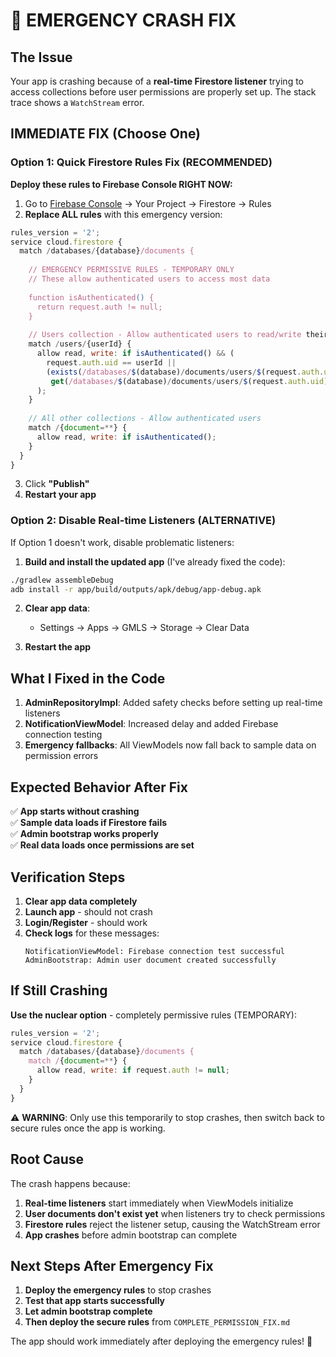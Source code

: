 # 🚨 EMERGENCY CRASH FIX

## The Issue
Your app is crashing because of a **real-time Firestore listener** trying to access collections before user permissions are properly set up. The stack trace shows a `WatchStream` error.

## IMMEDIATE FIX (Choose One)

### Option 1: Quick Firestore Rules Fix (RECOMMENDED)

**Deploy these rules to Firebase Console RIGHT NOW:**

1. Go to [Firebase Console](https://console.firebase.google.com/) → Your Project → Firestore → Rules
2. **Replace ALL rules** with this emergency version:

```javascript
rules_version = '2';
service cloud.firestore {
  match /databases/{database}/documents {
    
    // EMERGENCY PERMISSIVE RULES - TEMPORARY ONLY
    // These allow authenticated users to access most data
    
    function isAuthenticated() {
      return request.auth != null;
    }
    
    // Users collection - Allow authenticated users to read/write their own data
    match /users/{userId} {
      allow read, write: if isAuthenticated() && (
        request.auth.uid == userId || 
        (exists(/databases/$(database)/documents/users/$(request.auth.uid)) &&
         get(/databases/$(database)/documents/users/$(request.auth.uid)).data.role == 'admin')
      );
    }
    
    // All other collections - Allow authenticated users
    match /{document=**} {
      allow read, write: if isAuthenticated();
    }
  }
}
```

3. Click **"Publish"**
4. **Restart your app**

### Option 2: Disable Real-time Listeners (ALTERNATIVE)

If Option 1 doesn't work, disable problematic listeners:

1. **Build and install the updated app** (I've already fixed the code):
```bash
./gradlew assembleDebug
adb install -r app/build/outputs/apk/debug/app-debug.apk
```

2. **Clear app data**:
   - Settings → Apps → GMLS → Storage → Clear Data

3. **Restart the app**

## What I Fixed in the Code

1. **AdminRepositoryImpl**: Added safety checks before setting up real-time listeners
2. **NotificationViewModel**: Increased delay and added Firebase connection testing
3. **Emergency fallbacks**: All ViewModels now fall back to sample data on permission errors

## Expected Behavior After Fix

✅ **App starts without crashing**  
✅ **Sample data loads if Firestore fails**  
✅ **Admin bootstrap works properly**  
✅ **Real data loads once permissions are set**  

## Verification Steps

1. **Clear app data completely**
2. **Launch app** - should not crash
3. **Login/Register** - should work
4. **Check logs** for these messages:
   ```
   NotificationViewModel: Firebase connection test successful
   AdminBootstrap: Admin user document created successfully
   ```

## If Still Crashing

**Use the nuclear option** - completely permissive rules (TEMPORARY):

```javascript
rules_version = '2';
service cloud.firestore {
  match /databases/{database}/documents {
    match /{document=**} {
      allow read, write: if request.auth != null;
    }
  }
}
```

⚠️ **WARNING**: Only use this temporarily to stop crashes, then switch back to secure rules once the app is working.

## Root Cause

The crash happens because:
1. **Real-time listeners** start immediately when ViewModels initialize
2. **User documents don't exist yet** when listeners try to check permissions
3. **Firestore rules** reject the listener setup, causing the WatchStream error
4. **App crashes** before admin bootstrap can complete

## Next Steps After Emergency Fix

1. **Deploy the emergency rules** to stop crashes
2. **Test that app starts successfully**
3. **Let admin bootstrap complete**
4. **Then deploy the secure rules** from `COMPLETE_PERMISSION_FIX.md`

The app should work immediately after deploying the emergency rules! 🚀 